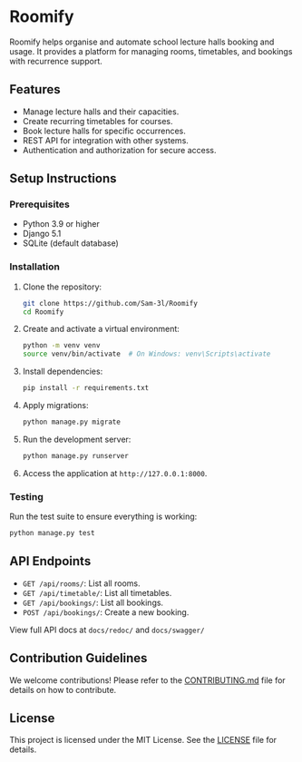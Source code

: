 # Roomify

Roomify helps organise and automate school lecture halls booking and usage. It provides a platform for managing rooms, timetables, and bookings with recurrence support.

## Features
- Manage lecture halls and their capacities.
- Create recurring timetables for courses.
- Book lecture halls for specific occurrences.
- REST API for integration with other systems.
- Authentication and authorization for secure access.

## Setup Instructions

### Prerequisites
- Python 3.9 or higher
- Django 5.1
- SQLite (default database)

### Installation
1. Clone the repository:
   ```bash
   git clone https://github.com/Sam-3l/Roomify
   cd Roomify
   ```

2. Create and activate a virtual environment:
   ```bash
   python -m venv venv
   source venv/bin/activate  # On Windows: venv\Scripts\activate
   ```

3. Install dependencies:
   ```bash
   pip install -r requirements.txt
   ```

4. Apply migrations:
   ```bash
   python manage.py migrate
   ```

5. Run the development server:
   ```bash
   python manage.py runserver
   ```

6. Access the application at `http://127.0.0.1:8000`.

### Testing
Run the test suite to ensure everything is working:
```bash
python manage.py test
```

## API Endpoints
- `GET /api/rooms/`: List all rooms.
- `GET /api/timetable/`: List all timetables.
- `GET /api/bookings/`: List all bookings.
- `POST /api/bookings/`: Create a new booking.

View full API docs at `docs/redoc/` and `docs/swagger/`

## Contribution Guidelines
We welcome contributions! Please refer to the [CONTRIBUTING.md](CONTRIBUTING.md) file for details on how to contribute.

## License
This project is licensed under the MIT License. See the [LICENSE](LICENSE) file for details.
